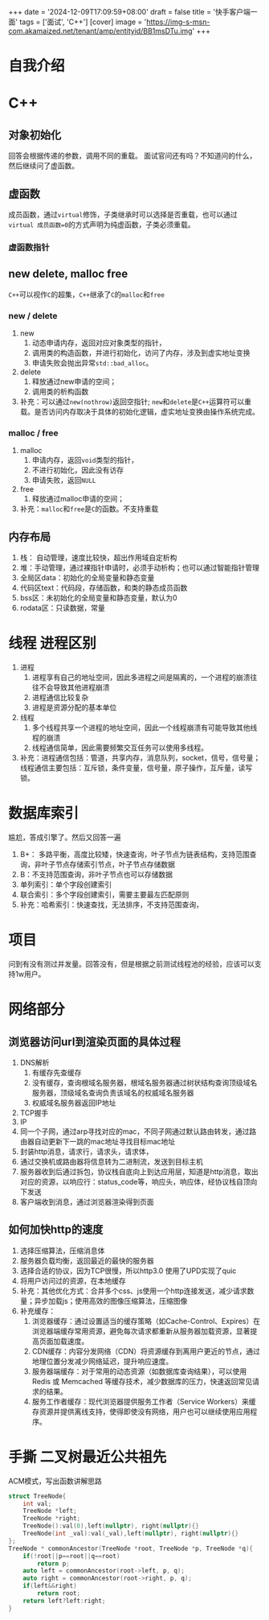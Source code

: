 +++
date = '2024-12-09T17:09:59+08:00'
draft = false
title = '快手客户端一面'
tags = ['面试', 'C++']
[cover]
    image = 'https://img-s-msn-com.akamaized.net/tenant/amp/entityid/BB1msDTu.img'
+++
# 自我介绍 
# C++
## 对象初始化
回答会根据传递的参数，调用不同的重载。
面试官问还有吗？不知道问的什么，然后继续问了虚函数。
## 虚函数
成员函数，通过`virtual`修饰，子类继承时可以选择是否重载，也可以通过`virtual 成员函数=0`的方式声明为纯虚函数，子类必须重载。
### 虚函数指针
## new delete, malloc free
`C++`可以视作`C`的超集，`C++`继承了`C`的`malloc`和`free`
### new / delete
1. new
    1) 动态申请内存，返回对应对象类型的指针， 
    2) 调用类的构造函数，并进行初始化，访问了内存，涉及到虚实地址变换
    3) 申请失败会抛出异常`std::bad_alloc`。
2. delete
    1) 释放通过new申请的空间；
    2) 调用类的析构函数
3. 补充：可以通过`new(nothrow)`返回空指针; `new`和`delete`是`C++`运算符可以重载。是否访问内存取决于具体的初始化逻辑，虚实地址变换由操作系统完成。
### malloc / free
1. malloc
    1) 申请内存，返回`void`类型的指针，
    2) 不进行初始化，因此没有访存
    3) 申请失败，返回`NULL`
2. free
    1) 释放通过malloc申请的空间；
3. 补充：`malloc`和`free`是`C`的函数。不支持重载
## 内存布局
1. 栈： 自动管理，速度比较快，超出作用域自定析构
2. 堆：手动管理，通过裸指针申请时，必须手动析构；也可以通过智能指针管理
3. 全局区data：初始化的全局变量和静态变量
4. 代码区text：代码段，存储函数，和类的静态成员函数
5. bss区：未初始化的全局变量和静态变量，默认为0
6. rodata区：只读数据，常量
# 线程 进程区别
1. 进程
    1) 进程享有自己的地址空间，因此多进程之间是隔离的，一个进程的崩溃往往不会导致其他进程崩溃
    2) 进程通信比较复杂
    3) 进程是资源分配的基本单位
2. 线程
    1) 多个线程共享一个进程的地址空间，因此一个线程崩溃有可能导致其他线程的崩溃
    2) 线程通信简单，因此需要频繁交互任务可以使用多线程。
3.  补充：进程通信包括：管道，共享内存，消息队列，socket，信号，信号量；线程通信主要包括：互斥锁，条件变量，信号量，原子操作，互斥量，读写锁。
# 数据库索引
尴尬，答成引擎了。然后又回答一遍
1. B+： 多路平衡，高度比较矮，快速查询，叶子节点为链表结构，支持范围查询，非叶子节点存储索引节点，叶子节点存储数据
2. B：不支持范围查询，非叶子节点也可以存储数据
3. 单列索引：单个字段创建索引
4. 联合索引：多个字段创建索引，需要主要最左匹配原则
5. 补充：哈希索引：快速查找，无法排序，不支持范围查询，
# 项目
问到有没有测过并发量。回答没有，但是根据之前测试线程池的经验，应该可以支持1w用户。
# 网络部分
## 浏览器访问url到渲染页面的具体过程
1. DNS解析
    1) 有缓存先查缓存
    2) 没有缓存，查询根域名服务器，根域名服务器通过树状结构查询顶级域名服务器，顶级域名查询负责该域名的权威域名服务器
    3) 权威域名服务器返回IP地址
2. TCP握手
3. IP
4. 同一个子网，通过arp寻找对应的mac，不同子网通过默认路由转发，通过路由器自动更新下一跳的mac地址寻找目标mac地址
5. 封装http消息，请求行，请求头，请求体，
6. 通过交换机或路由器将信息转为二进制流，发送到目标主机
7. 服务器收到后通过拆包，协议栈自底向上到达应用层，知道是http消息，取出对应的资源，以响应行：status_code等，响应头，响应体，经协议栈自顶向下发送
8. 客户端收到消息，通过浏览器渲染得到页面
## 如何加快http的速度
1. 选择压缩算法，压缩消息体
2. 服务器负载均衡，返回最近的最快的服务器
3. 选择合适的协议，因为TCP很慢，所以http3.0 使用了UPD实现了quic
4. 将用户访问过的资源，在本地缓存
5. 补充：其他优化方式：合并多个css、js使用一个http连接发送，减少请求数量；异步加载js；使用高效的图像压缩算法，压缩图像
6. 补充缓存：
    1) 浏览器缓存：通过设置适当的缓存策略（如Cache-Control、Expires）在浏览器端缓存常用资源，避免每次请求都重新从服务器加载资源，显著提高页面加载速度。
    2) CDN缓存：内容分发网络（CDN）将资源缓存到离用户更近的节点，通过地理位置分发减少网络延迟，提升响应速度。
    3) 服务器端缓存：对于常用的动态资源（如数据库查询结果），可以使用 Redis 或 Memcached 等缓存技术，减少数据库的压力，快速返回常见请求的结果。
    4) 服务工作者缓存：现代浏览器提供服务工作者（Service Workers）来缓存资源并提供离线支持，使得即使没有网络，用户也可以继续使用应用程序。
# 手撕 二叉树最近公共祖先
ACM模式，写出函数讲解思路
```C++
struct TreeNode{
    int val;
    TreeNode *left;
    TreeNode *right;
    TreeNode():val(0),left(nullptr), right(nullptr){}
    TreeNode(int _val):val(_val),left(nullptr), right(nullptr){}
};
TreeNode * commonAncestor(TreeNode *root, TreeNode *p, TreeNode *q){
    if(!root||p==root||q==root)
        return p;
    auto left = commonAncestor(root->left, p, q);
    auto right = commonAncestor(root->right, p, q);
    if(left&&right)
        return root;
    return left?left:right;
}
```
